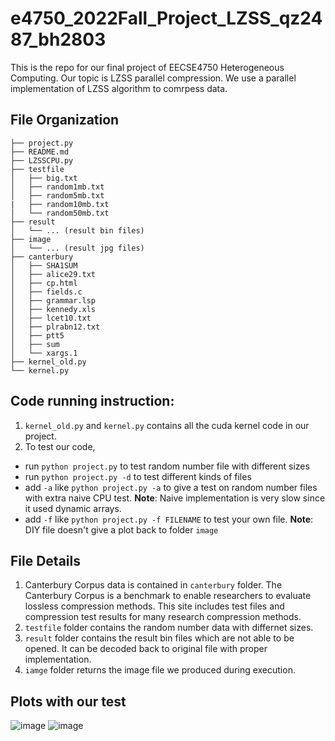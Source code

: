 # e4750_2022Fall_Project_LZSS_qz2487_bh2803
This is the repo for our final project of EECSE4750 Heterogeneous Computing. Our topic is LZSS parallel compression. We use a parallel implementation of LZSS algorithm to comrpess data.

## File Organization
```
├── project.py
├── README.md
├── LZSSCPU.py
├── testfile
│   ├── big.txt
│   ├── random1mb.txt
│   ├── random5mb.txt
|   ├── random10mb.txt
│   └── random50mb.txt
├── result
│   └── ... (result bin files)
├── image
│   └── ... (result jpg files)
├── canterbury
│   ├── SHA1SUM
│   ├── alice29.txt
│   ├── cp.html
│   ├── fields.c
│   ├── grammar.lsp
│   ├── kennedy.xls
│   ├── lcet10.txt
│   ├── plrabn12.txt
│   ├── ptt5
│   ├── sum
│   └── xargs.1
├── kernel_old.py
└── kernel.py
```

## Code running instruction:
1. ``kernel_old.py`` and ``kernel.py`` contains all the cuda kernel code in our project.
2. To test our code,  
* run ``python project.py`` to test random number file with different sizes
* run ``python project.py -d`` to test different kinds of files
* add ``-a`` like ``python project.py -a`` to give a test on random number files with extra naive CPU test.
**Note**: Naive implementation is very slow since it used dynamic arrays.
* add ``-f`` like ``python project.py -f FILENAME`` to test your own file.
**Note**: DIY file doesn't give a plot back to folder ``image``
## File Details
1. Canterbury Corpus data is contained in ``canterbury`` folder. The Canterbury Corpus is a benchmark to enable researchers to evaluate lossless compression methods. This site includes test files and compression test results for many research compression methods.
2. ``testfile`` folder contains the random number data with differnet sizes.
3. ``result`` folder contains the result bin files which are not able to be opened. It can be decoded back to original file with proper implementation.
4. ``iamge`` folder returns the image file we produced during execution.
## Plots with our test
![image](/e4750_2022fall_project-lzss/image/RunningTime_canterbury.jpg)
![image](/e4750_2022fall_project-lzss/image/CompressionRatio_canterbury_with_naive.jpg)
